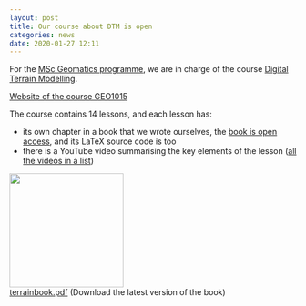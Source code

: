 ```yaml
---
layout: post
title: Our course about DTM is open
categories: news
date: 2020-01-27 12:11
---
```



For the [MSc Geomatics programme](https://www.tudelft.nl/onderwijs/opleidingen/masters/gm/msc-geomatics/), we are in charge of the course [Digital Terrain Modelling](https://studiegids.tudelft.nl/a101_displayCourse.do?course_id=49105).

<a href="https://3d.bk.tudelft.nl/courses/geo1015/"><i class="fas fa-external-link-square-alt"></i> Website of the course GEO1015</a>

The course contains 14 lessons, and each lesson has:

  - its own chapter in a book that we wrote ourselves, the [book is open access](https://github.com/tudelft3d/terrainbook/releases), and its LaTeX source code is too
  - there is a YouTube video summarising the key elements of the lesson ([all the videos in a list](https://www.youtube.com/playlist?list=PLfULuznxMv8obdyAJIGpGTtIQavxgOUkN))


<p>
  <a href="https://github.com/tudelft3d/terrainbook/releases"><img src="{{ "/img/2020/book.jpg" | prepend: site.baseurl }}" alt="" width="200px" /></a>
  <br>
  <a href="https://github.com/tudelft3d/terrainbook/releases"><i class="fa fa-download"></i> terrainbook.pdf</a> (Download the latest version of the book)
</p>



